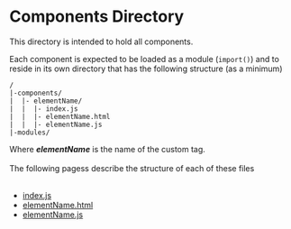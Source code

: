 # Components Directory #

This directory is intended to hold all components.

Each component is expected to be loaded as a module (`import()`) and to reside in its own directory that has the following structure (as a minimum)
```
/
|-components/
|  |- elementName/  
|  |  |- index.js  
|  |  |- elementName.html  
|  |  |- elementName.js
|-modules/
```
Where ***elementName*** is the name of the custom tag.  
&nbsp;  
The following pagess describe the structure of each of these files  
&nbsp;  
 - [index.js](index.md)
 - [elementName.html](html.md)
 - [elementName.js](js.md)
